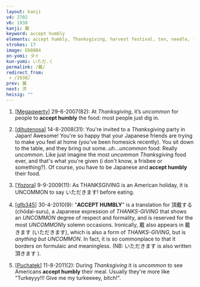 ```yaml
---
layout: kanji
v4: 2702
v6: 1938
kanji: 戴
keyword: accept humbly
elements: accept humbly, Thanksgiving, harvest festival, ten, needle, fiesta, uncommon, rice field, brains, strung together, salad, animal legs, eight
strokes: 17
image: E688B4
on-yomi: タイ
kun-yomi: いただ.く
permalink: /戴/
redirect_from:
 - /1938/
prev: 翼
next: 洪
heisig: ""
---
```


1) [<a href="http://kanji.koohii.com/profile/Megaqwerty">Megaqwerty</a>] 29-6-2007(82): At <em>Thanksgiving</em>, it’s <em>uncommon</em> for people to<strong> accept humbly</strong> the food: most people just dig in.

2) [<a href="http://kanji.koohii.com/profile/dihutenosa">dihutenosa</a>] 14-8-2008(31): You&#039;re invited to a <em>Thanksgiving</em> party in Japan! Awesome! You&#039;re so happy that your Japanese friends are trying to make you feel at home (you&#039;ve been homesick recently). You sit down to the table, and they bring out some..uh...<em>uncommon</em> food. Really <em>uncommon</em>. Like just imagine the most <em>uncommon</em> <em>Thanksgiving</em> food ever, and that&#039;s what you&#039;re given (i don&#039;t know, a frisbee or something?). Of course, you have to be Japanese and<strong> accept humbly</strong> their food.

3) [<a href="http://kanji.koohii.com/profile/Yozora">Yozora</a>] 9-9-2009(11): As THANKSGIVING is an American holiday, it is UNCOMMON to say いただきます! before eating.

4) [<a href="http://kanji.koohii.com/profile/gfb345">gfb345</a>] 30-4-2010(9): &quot;<strong>ACCEPT HUMBLY</strong>&quot; is a translation for 頂戴する (chōdai-suru), a Japanese expression of <em>THANKS-GIVING</em> that shows an <em>UNCOMMON</em> degree of respect and formality, and is reserved for the most <em>UNCOMMONl</em>y solemn occasions. Ironically, 戴 also appears in 戴きます (いただきます), which is also a form of <em>THANKS-GIVING</em>, but is <em>anything but UNCOMMON</em>. In fact, it is so commonplace to that it borders on formulaic and meaningless. (NB: いただきます is also written 頂きます ).

5) [<a href="http://kanji.koohii.com/profile/Puchatek">Puchatek</a>] 11-8-2011(2): During <em>Thanksgiving</em> it is <em>uncommon</em> to see Americans<strong> accept humbly</strong> their meal. Usually they&#039;re more like &quot;Turkeyyy!!! Give me my turkeeeey, bitch!&quot;.

